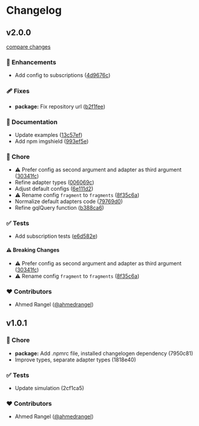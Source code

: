 # Changelog


## v2.0.0

[compare changes](https://github.com/ahmedrangel/gql-payload/compare/v1.0.1...v2.0.0)

### 🚀 Enhancements

- Add config to subscriptions ([4d9676c](https://github.com/ahmedrangel/gql-payload/commit/4d9676c))

### 🩹 Fixes

- **package:** Fix repository url ([b2f1fee](https://github.com/ahmedrangel/gql-payload/commit/b2f1fee))

### 📖 Documentation

- Update examples ([13c57ef](https://github.com/ahmedrangel/gql-payload/commit/13c57ef))
- Add npm imgshield ([993ef5e](https://github.com/ahmedrangel/gql-payload/commit/993ef5e))

### 🏡 Chore

- ⚠️  Prefer config as second argument and adapter as third argument ([30341fc](https://github.com/ahmedrangel/gql-payload/commit/30341fc))
- Refine adapter types ([006069c](https://github.com/ahmedrangel/gql-payload/commit/006069c))
- Adjust default configs ([6e111d2](https://github.com/ahmedrangel/gql-payload/commit/6e111d2))
- ⚠️  Rename config `fragment` to `fragments` ([8f35c6a](https://github.com/ahmedrangel/gql-payload/commit/8f35c6a))
- Normalize default adapters code ([79769d0](https://github.com/ahmedrangel/gql-payload/commit/79769d0))
- Refine gqlQuery function ([b388ca6](https://github.com/ahmedrangel/gql-payload/commit/b388ca6))

### ✅ Tests

- Add subscription tests ([e6d582e](https://github.com/ahmedrangel/gql-payload/commit/e6d582e))

#### ⚠️ Breaking Changes

- ⚠️  Prefer config as second argument and adapter as third argument ([30341fc](https://github.com/ahmedrangel/gql-payload/commit/30341fc))
- ⚠️  Rename config `fragment` to `fragments` ([8f35c6a](https://github.com/ahmedrangel/gql-payload/commit/8f35c6a))

### ❤️ Contributors

- Ahmed Rangel ([@ahmedrangel](http://github.com/ahmedrangel))

## v1.0.1


### 🏡 Chore

- **package:** Add .npmrc file, installed changelogen dependency (7950c81)
- Improve types, separate adapter types (1818e40)

### ✅ Tests

- Update simulation (2cf1ca5)

### ❤️ Contributors

- Ahmed Rangel ([@ahmedrangel](http://github.com/ahmedrangel))

